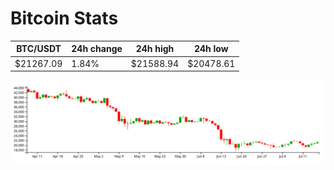 # Bitcoin Stats

BTC/USDT|24h change|24h high|24h low|
|---|---|---|---|
|$21267.09|1.84%|$21588.94|$20478.61|

<img src="./chart.svg">
